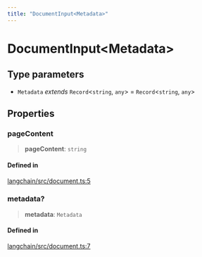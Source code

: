 ```yaml
---
title: "DocumentInput<Metadata>"
---
```


# DocumentInput<Metadata\>

## Type parameters

- `Metadata` _extends_ `Record`<`string`, `any`\> = `Record`<`string`, `any`\>

## Properties

### pageContent

> **pageContent**: `string`

#### Defined in

[langchain/src/document.ts:5](https://github.com/hwchase17/langchainjs/blob/ddf2996/langchain/src/document.ts#L5)

### metadata?

> **metadata**: `Metadata`

#### Defined in

[langchain/src/document.ts:7](https://github.com/hwchase17/langchainjs/blob/ddf2996/langchain/src/document.ts#L7)

